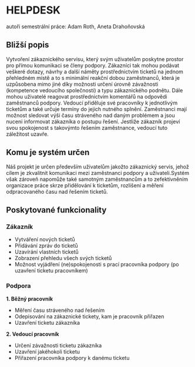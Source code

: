 # HELPDESK
autoři semestrální práce: Adam Roth, Aneta Drahoňovská 

## Bližší popis
Vytvoření zákaznického servisu, který svým uživatelům poskytne prostor pro přímou komunikaci se členy podpory. Zákazníci tak mohou podávat veškeré dotazy, návrhy a další náměty prostřednictvím ticketů na jednom přehledném místě a to s minimální reakční dobou zaměstnanců, která je uzpůsobena mimo jiné díky možnosti určení úrovně závažnosti (kompetence vedoucího společnosti) a typu zákaznického podnětu. Dále mohou uživatelé reagovat prostřednictvím komentářů na odpovědi zaměstnanců podpory. Vedoucí přiděluje své pracovníky k jednotlivým ticketům a také určuje termíny do jejich nutného splnění. Zaměstnanci mají možnost sledovat výši času stráveného nad daným problémem a jsou nuceni informovat zákazníka o postupu řešení. Jestliže zákazník projeví svou spokojenost s takovýmto řešením zaměstnance, vedoucí tuto záležitost uzavře. 

## Komu je systém určen
Náš projekt je určen především uživatelům jakožto zákaznický servis, jehož cílem je zkvalitnit komunikaci mezi zaměstnanci podpory a uživateli.Systém však zároveň napomůže také samotným zaměstnancům a to zefektivněním organizace práce skrze přidělování k ticketům, rozlišení a měření odpracovaného času nad řešením ticketů.


## Poskytované funkcionality

### Zákazník
- Vytváření nových ticketů
- Přidávání zpráv do ticketů
- Uzavírání vlastních ticketů
- Zobrazení přehledu všech svých ticketů
- Možnost vyjádření (ne)spokojenosti s prací pracovníka podpory
(po uzavření ticketu pracovníkem)

### Podpora
****1. Běžný pracovník****
- Měření času stráveného nad řešením
- Odepisování na zákaznické tickety, kam je pracovník přiřazen
- Uzavření ticketu zákazníka

****2. Vedoucí pracovník****
- Určení závažnosti ticketu zákazníka
- Uzavření jakéhokoli ticketu
- Přiřazení pracovníka podpory k danému ticketu

